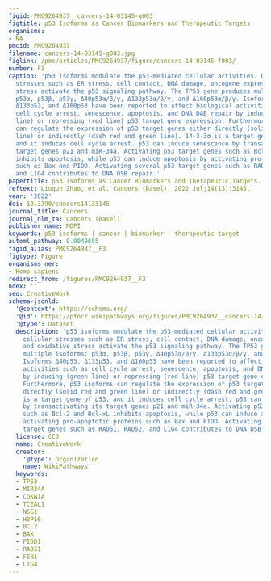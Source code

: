 ```yaml
---
figid: PMC9264937__cancers-14-03145-g003
figtitle: p53 Isoforms as Cancer Biomarkers and Therapeutic Targets
organisms:
- NA
pmcid: PMC9264937
filename: cancers-14-03145-g003.jpg
figlink: /pmc/articles/PMC9264937/figure/cancers-14-03145-f003/
number: F3
caption: 'p53 isoforms modulate the p53-mediated cellular activities. Different cellular
  stresses such as ER stress, cell contact, DNA damage, oncogene expression, and oxidative
  stress activate the p53 signaling pathway. The TP53 gene produces multiple isoforms:
  p53α, p53β, p53γ, Δ40p53α/β/γ, Δ133p53α/β/γ, and Δ160p53α/β/γ. Isoforms Δ40p53,
  Δ133p53, and Δ160p53 have been reported to affect biological activities such as
  cell cycle arrest, senescence, apoptosis, and DNA DAB repair by inducing (green
  line) or repressing (red line) p53 target gene expression. Furthermore, p53 isoforms
  can regulate the expression of p53 target genes either directly (solid red and green
  line) or indirectly (dash red and green line). 14-3-3σ is a target gene of p53,
  and it induces cell cycle arrest. p53 can induce senescence by transactivating its
  target genes p21 and miR-34a. Activating p53 target genes such as Bcl-2 and Bcl-xL
  inhibits apoptosis, while p53 can induce apoptosis by activating pro-apoptotic proteins
  such as Bax and PIDD. Activating several p53 target genes such as RAD51, RAD52,
  and LIG4 contributes to DNA DSB repair.'
papertitle: p53 Isoforms as Cancer Biomarkers and Therapeutic Targets.
reftext: Liuqun Zhao, et al. Cancers (Basel). 2022 Jul;14(13):3145.
year: '2022'
doi: 10.3390/cancers14133145
journal_title: Cancers
journal_nlm_ta: Cancers (Basel)
publisher_name: MDPI
keywords: p53 isoforms | cancer | biomarker | therapeutic target
automl_pathway: 0.9049655
figid_alias: PMC9264937__F3
figtype: Figure
organisms_ner:
- Homo sapiens
redirect_from: /figures/PMC9264937__F3
ndex: ''
seo: CreativeWork
schema-jsonld:
  '@context': https://schema.org/
  '@id': https://pfocr.wikipathways.org/figures/PMC9264937__cancers-14-03145-g003.html
  '@type': Dataset
  description: 'p53 isoforms modulate the p53-mediated cellular activities. Different
    cellular stresses such as ER stress, cell contact, DNA damage, oncogene expression,
    and oxidative stress activate the p53 signaling pathway. The TP53 gene produces
    multiple isoforms: p53α, p53β, p53γ, Δ40p53α/β/γ, Δ133p53α/β/γ, and Δ160p53α/β/γ.
    Isoforms Δ40p53, Δ133p53, and Δ160p53 have been reported to affect biological
    activities such as cell cycle arrest, senescence, apoptosis, and DNA DAB repair
    by inducing (green line) or repressing (red line) p53 target gene expression.
    Furthermore, p53 isoforms can regulate the expression of p53 target genes either
    directly (solid red and green line) or indirectly (dash red and green line). 14-3-3σ
    is a target gene of p53, and it induces cell cycle arrest. p53 can induce senescence
    by transactivating its target genes p21 and miR-34a. Activating p53 target genes
    such as Bcl-2 and Bcl-xL inhibits apoptosis, while p53 can induce apoptosis by
    activating pro-apoptotic proteins such as Bax and PIDD. Activating several p53
    target genes such as RAD51, RAD52, and LIG4 contributes to DNA DSB repair.'
  license: CC0
  name: CreativeWork
  creator:
    '@type': Organization
    name: WikiPathways
  keywords:
  - TP53
  - MIR34A
  - CDKN1A
  - TCEAL1
  - NSG1
  - H3P16
  - BCL2
  - BAX
  - PIDD1
  - RAD51
  - FEN1
  - LIG4
---
```

